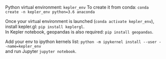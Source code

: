 Python virtual environment: `kepler_env`
To create it from conda: `conda create -n kepler_env python=3.6 anaconda`

Once your virtual environment is launched (`conda activate kepler_env`), install kepler.gl: `pip install keplergl`.  
In Kepler notebook, geopandas is also required: `pip install geopandas`.

Add your env to ipython kernels list: `python -m ipykernel install --user --name=kepler_env`  
and run Jupyter `jupyter notebook`.